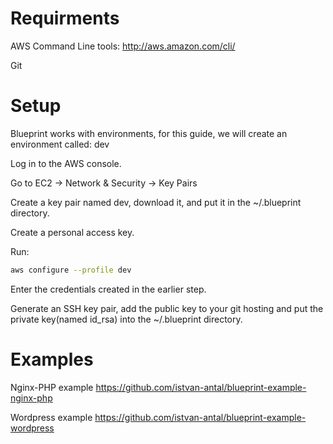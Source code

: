 # Requirments

AWS Command Line tools: http://aws.amazon.com/cli/

Git

# Setup

Blueprint works with environments, for this guide, we will create an environment called: dev

Log in to the AWS console.

Go to EC2 -> Network & Security -> Key Pairs

Create a key pair named dev, download it, and put it in the ~/.blueprint directory.

Create a personal access key.

Run:

```sh
aws configure --profile dev
```

Enter the credentials created in the earlier step.

Generate an SSH key pair, add the public key to your git hosting and put the private key(named id_rsa) into the ~/.blueprint directory.

# Examples

Nginx-PHP example https://github.com/istvan-antal/blueprint-example-nginx-php

Wordpress example https://github.com/istvan-antal/blueprint-example-wordpress